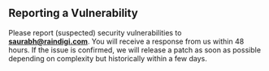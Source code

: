 ## Reporting a Vulnerability

Please report (suspected) security vulnerabilities to **[saurabh@raindigi.com](mailto:info@raindigi.com)**. You will receive a response from
us within 48 hours. If the issue is confirmed, we will release a patch as soon as possible depending on complexity but historically within a few days.
